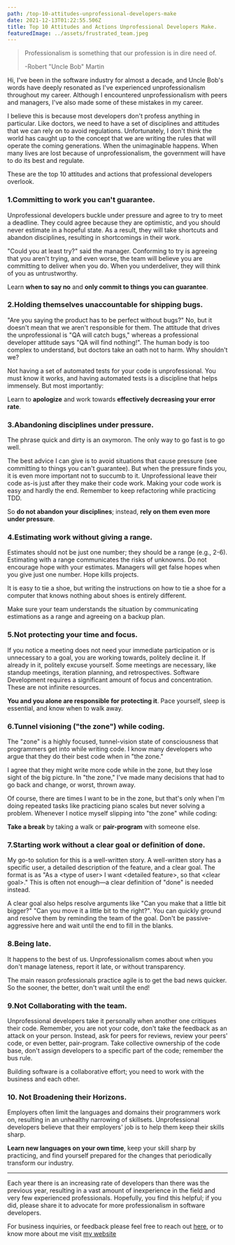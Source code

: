 ```yaml
---
path: /top-10-attitudes-unprofessional-developers-make
date: 2021-12-13T01:22:55.506Z
title: Top 10 Attitudes and Actions Unprofessional Developers Make. 
featuredImage: ../assets/frustrated_team.jpeg
---
```


> Professionalism is something that our profession is in dire need of.
>
> -Robert "Uncle Bob" Martin

Hi, I've been in the software industry for almost a decade, and Uncle Bob's words have deeply resonated as I've experienced unprofessionalism throughout my career. Although I encountered unprofessionalism with peers and managers, I've also made some of these mistakes in my career. 

I believe this is because most developers don't profess anything in particular. Like doctors, we need to have a set of disciplines and attitudes that we can rely on to avoid regulations. Unfortunately, I don't think the world has caught up to the concept that we are writing the rules that will operate the coming generations. When the unimaginable happens. When many lives are lost because of unprofessionalism, the government will have to do its best and regulate. 

These are the top 10 attitudes and actions that professional developers overlook.

### 1.Committing to work you can't guarantee.

Unprofessional developers buckle under pressure and agree to try to meet a deadline. 
They could agree because they are optimistic, and you should never estimate in a hopeful state. 
As a result, they will take shortcuts and abandon disciplines, resulting in shortcomings in their work.

"Could you at least try?" said the manager. Conforming to try is agreeing that you aren't trying,
and even worse, the team will believe you are committing to deliver when you do.
When you underdeliver, they will think of you as untrustworthy.

Learn **when to say no** and **only commit to things you can guarantee**. 

### 2.Holding themselves unaccountable for shipping bugs.

"Are you saying the product has to be perfect without bugs?"
No, but it doesn't mean that we aren't responsible for them. The attitude that drives the unprofessional is "QA will
catch bugs," whereas a professional developer attitude says "QA will find nothing!". 
The human body is too complex to understand, but doctors take an oath not to harm. Why shouldn't we?  

Not having a set of automated tests for your code is unprofessional. You must know it works, and having automated tests
is a discipline that helps immensely. But most importantly:

Learn to **apologize** and work towards **effectively decreasing your error rate**. 

### 3.Abandoning disciplines under pressure. 

The phrase quick and dirty is an oxymoron.  The only way to go fast is to go well.

The best advice I can give is to avoid situations that cause pressure (see committing to things you can't guarantee).
But when the pressure finds you, it is even more important not to succumb to it.  Unprofessional leave their code as-is 
just after they make their code work. Making your code work is easy and hardly the end. Remember to keep refactoring 
while practicing TDD.

So **do not abandon your disciplines**; instead, **rely on them even more under pressure**.

### 4.Estimating work without giving a range.

Estimates should not be just one number; they should be a range (e.g., 2-6). Estimating with a range communicates the 
risks of unknowns. Do not encourage hope with your estimates. Managers will get false hopes when you give just one number.
Hope kills projects. 

It is easy to tie a shoe, but writing the instructions on how to tie a shoe for a computer that knows nothing about shoes
is entirely different.

Make sure your team understands the situation by communicating estimations as a range and agreeing on a backup plan. 

### 5.Not protecting your time and focus.

If you notice a meeting does not need your immediate participation or is unnecessary to a goal, you are working towards, 
politely decline it. If already in it, politely excuse yourself. Some meetings are necessary, like standup meetings,
iteration planning, and retrospectives. Software Development requires a significant amount of focus and concentration.
These are not infinite resources.

**You and you alone are responsible for protecting it**. Pace yourself, sleep is essential, and know when to walk away.



### 6.Tunnel visioning ("the zone") while coding.

The "zone" is a highly focused, tunnel-vision state of consciousness that programmers get into while writing code.
I know many developers who argue that they do their best code when in "the zone."  

I agree that they might write more code while in the zone, but they lose sight of the big picture.  In "the zone," I've
made many decisions that had to go back and change, or worst, thrown away. 

Of course, there are times I want to be in the zone, but that's only when I'm doing repeated tasks like practicing piano
scales but never solving a problem. Whenever I notice myself slipping into "the zone" while coding:

**Take a break** by taking a walk or **pair-program** with someone else. 

### 7.Starting work without a clear goal or definition of done.

My go-to solution for this is a well-written story. A well-written story has a specific user, a detailed description of
the feature, and a clear goal. The format is as "As a \<type of user\> I want \<detailed feature\>, so that \<clear goal\>." 
This is often not enough—a clear definition of "done" is needed instead. 

A clear goal also helps resolve arguments like "Can you make that a little bit bigger?" 
"Can you move it a little bit to the right?". You can quickly ground and resolve them by reminding the team of the goal.
Don't be passive-aggressive here and wait until the end to fill in the blanks.

### 8.Being late.

It happens to the best of us. Unprofessionalism comes about when you don't manage lateness, report it late, or without
transparency. 

The main reason professionals practice agile is to get the bad news quicker. So the sooner, the better, don't wait until the end! 

### 9.Not Collaborating with the team.

Unprofessional developers take it personally when another one critiques their code. Remember, you are not your code, 
don't take the feedback as an attack on your person. Instead, ask for peers for reviews, review your peers' code, or 
even better, pair-program. Take collective ownership of the code base, don't assign developers to a specific part of the
code; remember the bus rule.

Building software is a collaborative effort; you need to work with the business and each other.

### 10. Not Broadening their Horizons.

Employers often limit the languages and domains their programmers work on, resulting in an unhealthy narrowing of skillsets.
Unprofessional developers believe that their employers' job is to help them keep their skills sharp. 

**Learn new languages on your own time**, keep your skill sharp by practicing, and find yourself prepared for the changes
that periodically transform our industry.

_______

Each year there is an increasing rate of developers than there was the previous year, resulting in a vast amount of inexperience in the field and very few experienced professionals. Hopefully, you find this helpful; if you did, please share it to advocate for more professionalism in software developers.

For business inquiries, or feedback please feel free to reach out [here,](https://me836593.typeform.com/to/rc98w6WM) or to know more about me visit [my website](https://www.edgardocarreras.com)

